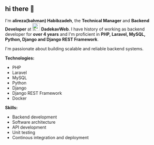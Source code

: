 ## hi there 👋
I'm **alireza(bahman) Habibzadeh**, the **Technical Manager** and **Backend Developer** at  <span style="width: 25px; height: 25px !important;"> <img src="https://dadekavweb.ir/addHomeScreen.png" alt="Dadekavweb logo" style="display:inline" width="25" height="25px"/> </span> **DadekavWeb**. I have history of working as backend developer for **over 4 years** and I'm proficient in **PHP, Laravel, MySQL, Python, Django and Django REST Framework**.

I'm passionate about building scalable and reliable backend systems.

**Technologies:**
- PHP
- Laravel
- MySQL
- Python
- Django
- Django REST Framework
- Docker

**Skills:**
- Backend development
- Software architecture
- API development
- Unit testing
- Continous integration and deployment
